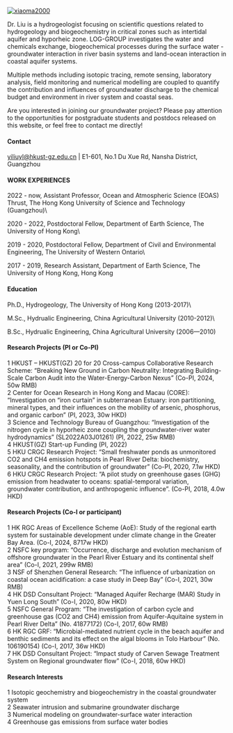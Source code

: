 

[![xiaoma2000](https://img.shields.io/badge/xiaoma2000-github-blue?logo=violet)](https://github.com/xiaoma2000)

Dr. Liu is a hydrogeologist focusing on scientific questions related to hydrogeology and biogeochemistry in critical zones such as intertidal aquifer and hyporheic zone. LOG-GROUP investigates the water and chemicals exchange, biogeochemical processes during the surface water - groundwater interaction in river basin systems and land-ocean interaction in coastal aquifer systems. 


Multiple methods including isotopic tracing, remote sensing, laboratory analysis, field monitoring and numerical modelling are coupled to quantify the contribution and influences of groundwater discharge to the chemical budget and environment in river system and coastal seas. 


Are you interested in joining our groundwater project? Please pay attention to the opportunities for postgraduate students and postdocs released on this website, or feel free to contact me directly!

#### Contact
yiliuyl@hkust-gz.edu.cn | E1-601, No.1 Du Xue Rd, Nansha District, Guangzhou



#### WORK EXPERIENCES
2022 - now, Assistant Professor, Ocean and Atmospheric Science (EOAS) Thrust, The Hong Kong University of Science and Technology (Guangzhou)\

2020 - 2022, Postdoctoral Fellow, Department of Earth Science, The University of Hong Kong\

2019 - 2020, Postdoctoral Fellow, Department of Civil and Environmental Engineering, The University of Western Ontario\

2017 - 2019, Research Assistant, Department of Earth Science, The University of Hong Kong, Hong Kong



#### Education
Ph.D., Hydrogeology, The University of Hong Kong (2013-2017)\

M.Sc., Hydrualic Engineering, China Agricultural University (2010-2012)\

B.Sc., Hydrualic Engineering, China Agricultural University (2006—2010)



#### Research Projects (PI or Co-PI)
1 HKUST – HKUST(GZ) 20 for 20 Cross-campus Collaborative Research Scheme: “Breaking New Ground in Carbon Neutrality: Integrating Building-Scale Carbon Audit into the Water-Energy-Carbon Nexus” (Co-PI, 2024, 50w RMB)\
2 Center for Ocean Research in Hong Kong and Macau (CORE): “Investigation on “iron curtain” in subterranean Estuary: iron partitioning, mineral types, and their influences on the mobility of arsenic, phosphorus, and organic carbon” (PI, 2023, 30w HKD)\
3 Science and Technology Bureau of Guangzhou: “Investigation of the nitrogen cycle in hyporheic zone coupling the groundwater-river water hydrodynamics” (SL2022A03J01261) (PI, 2022, 25w RMB)\
4 HKUST(GZ) Start-up Funding (PI, 2022)\
5 HKU CRGC Research Project: “Small freshwater ponds as unmonitored CO2 and CH4 emission hotspots in Pearl River Delta: biochemistry, seasonality, and the contribution of groundwater” (Co-PI, 2020, 7.1w HKD)\
6 HKU CRGC Research Project: “A pilot study on greenhouse gases (GHG) emission from headwater to oceans: spatial-temporal variation, groundwater contribution, and anthropogenic influence”. (Co-PI, 2018, 4.0w HKD)



#### Research Projects (Co-I or participant)
1 HK RGC Areas of Excellence Scheme (AoE): Study of the regional earth system for sustainable development under climate change in the Greater Bay Area. (Co-I, 2024, 8717w HKD)\
2 NSFC key program: “Occurrence, discharge and evolution mechanism of offshore groundwater in the Pearl River Estuary and its continental shelf area” (Co-I, 2021, 299w RMB)\
3 NSF of Shenzhen General Research: “The influence of urbanization on coastal ocean acidification: a case study in Deep Bay” (Co-I, 2021, 30w RMB)\
4 HK DSD Consultant Project: “Managed Aquifer Recharge (MAR) Study in Yuen Long South” (Co-I, 2020, 80w HKD)\
5 NSFC General Program: “The investigation of carbon cycle and greenhouse gas (CO2 and CH4) emission from Aquifer-Aquitaine system in Pearl River Delta” (No. 41877172) (Co-I, 2017, 60w RMB)\
6 HK RGC GRF: “Microbial-mediated nutrient cycle in the beach aquifer and benthic sediments and its effect on the algal blooms in Tolo Harbour” (No. 106190154) (Co-I, 2017, 36w HKD)\
7 HK DSD Consultant Project: “Impact study of Carven Sewage Treatment System on Regional groundwater flow” (Co-I, 2018, 60w HKD)



#### Research Interests
1 Isotopic geochemistry and biogeochemistry in the coastal groundwater system\
2 Seawater intrusion and submarine groundwater discharge\
3 Numerical modeling on groundwater-surface water interaction\
4 Greenhouse gas emissions from surface water bodies




